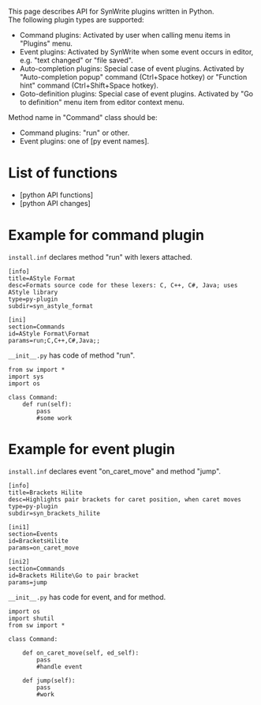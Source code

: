 This page describes API for SynWrite plugins written in Python.  
The following plugin types are supported:

* Command plugins: Activated by user when calling menu items in "Plugins" menu.
* Event plugins: Activated by SynWrite when some event occurs in editor, e.g. "text changed" or "file saved".
* Auto-completion plugins: Special case of event plugins. Activated by "Auto-completion popup" command (Ctrl+Space hotkey) or "Function hint" command (Ctrl+Shift+Space hotkey).
* Goto-definition plugins: Special case of event plugins. Activated by "Go to definition" menu item from editor context menu.

Method name in "Command" class should be:

* Command plugins: "run" or other.
* Event plugins: one of [py event names].

List of functions
=================

* [python API functions]
* [python API changes]

Example for command plugin
==========================

`install.inf` declares method "run" with lexers attached.

```
[info]
title=AStyle Format
desc=Formats source code for these lexers: C, C++, C#, Java; uses AStyle library
type=py-plugin
subdir=syn_astyle_format

[ini]
section=Commands
id=AStyle Format\Format
params=run;C,C++,C#,Java;;
```

`__init__.py` has code of method "run".

```
from sw import *
import sys
import os

class Command:
    def run(self):
        pass
        #some work
```


Example for event plugin
========================

`install.inf` declares event "on_caret_move" and method "jump".

```
[info]
title=Brackets Hilite
desc=Highlights pair brackets for caret position, when caret moves
type=py-plugin
subdir=syn_brackets_hilite

[ini1]
section=Events
id=BracketsHilite
params=on_caret_move

[ini2]
section=Commands
id=Brackets Hilite\Go to pair bracket
params=jump
```

`__init__.py` has code for event, and for method.

```
import os
import shutil
from sw import *

class Command:

    def on_caret_move(self, ed_self):
        pass
        #handle event
        
    def jump(self):
        pass
        #work
```

